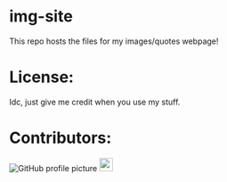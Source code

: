 # img-site
This repo hosts the files for my images/quotes webpage!


# License:
Idc, just give me credit when you use my stuff.

# Contributors:
![GitHub profile picture]()
<img src="https://github.com/Jcodeerd.png" width="24">
